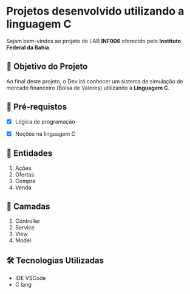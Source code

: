 <h1> Projetos desenvolvido utilizando a linguagem C </h1>
<p> Sejam bem-vindos ao projeto de LAB <strong> INF006 </strong> oferecido pelo <strong>Instituto Federal da Bahia</strong></a>.<br>

<h2>🎯 Objetivo do Projeto</h2>
<p>Ao final deste projeto, o Dev irá conhecer um sistema de simulação de mercado financeiro (Bolsa de Valores) utilizando a <strong>Linguagem C</strong>. 

<h2>
🛑 Pré-requistos
</h2>

- [x] Lógica de programação

- [x] Noções na linguagem C

<h2> 🚦 Entidades </h2>

<ol>
    <li> Ações </li>
    <li> Ofertas </li>
    <li> Compra </li>
    <li> Venda </li>
</ol>

<h2> 🚦 Camadas </h2>

<ol>
    <li> Controller </li>
    <li> Service </li>
    <li> View </li>
    <li> Model </li>
</ol>

<h2>🛠 Tecnologias Utilizadas</h2>

<ul>
    <li>IDE VSCode</li>
    <li>C lang</li>
</ul>

